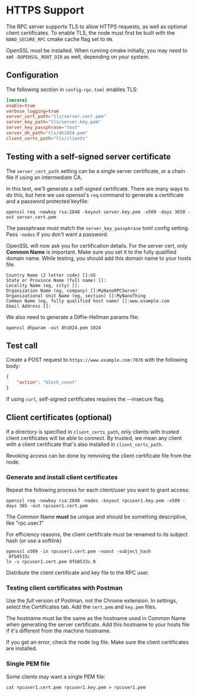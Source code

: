 # HTTPS Support
The RPC server supports TLS to allow HTTPS requests, as well as optional client certificates. To enable TLS, the node must first be built with the `NANO_SECURE_RPC` cmake cache flag set to `ON`.

OpenSSL must be installed. When running cmake initially, you may need to set `-DOPENSSL_ROOT_DIR` as well, depending on your system.

## Configuration
The following section in `config-rpc.toml` enables TLS:

```toml
[secure]
enable=true
verbose_logging=true
server_cert_path="tls/server.cert.pem"
server_key_path="tls/server.key.pem"
server_key_passphrase="test"
server_dh_path="tls/dh1024.pem"
client_certs_path="tls/clients"
```

## Testing with a self-signed server certificate
The `server_cert_path` setting can be a single server certificate, or a chain file if using an intermediate CA.

In this test, we'll generate a self-signed certificate. There are many ways to do this, but here we use openssl's `req` command to generate a certificate and a password protected keyfile:

`openssl req -newkey rsa:2048 -keyout server.key.pem -x509 -days 3650 -out server.cert.pem`

The passphrase must match the `server_key_passphrase` toml config setting. Pass `-nodes` if you don't want a password.

OpenSSL will now ask you for certification details. For the server cert, only **Common Name** is important. Make sure you set it to the fully qualified domain name. While testing, you should add this domain name to your hosts file.
```
Country Name (2 letter code) []:US
State or Province Name (full name) []:
Locality Name (eg, city) []:
Organization Name (eg, company) []:MyNanoRPCServer
Organizational Unit Name (eg, section) []:MyNanoThing
Common Name (eg, fully qualified host name) []:www.example.com
Email Address []:
```

We also need to generate a Diffie-Hellman params file:

`openssl dhparam -out dh1024.pem 1024`

## Test call

Create a POST request to `https://www.example.com:7076` with the following body:
```json
{
    "action": "block_count"
}
```

If using `curl`, self-signed certificates requires the --insecure flag.

## Client certificates (optional)
If a directory is specified in `client_certs_path`, only clients with trusted client certificates will be able to connect. By trusted, we mean any client with a client certificate that's also installed in `client_certs_path`.

Revoking access can be done by removing the client certificate file from the node.

### Generate and install client certificates
Repeat the following process for each client/user you want to grant access:

`openssl req -newkey rsa:2048 -nodes -keyout rpcuser1.key.pem -x509 -days 365 -out rpcuser1.cert.pem`

The Common Name **must** be unique and should be something descriptive, like "rpc.user.1"

For efficiency reasons, the client certificate must be renamed to its subject hash (or use a softlink)

```
openssl x509 -in rpcuser1.cert.pem -noout -subject_hash
 0fb8533c
ln -s rpcuser1.cert.pem 0fb8533c.0
```

Distribute the client certificate and key file to the RPC user.

### Testing client certificates with Postman
Use the *full* version of Postman, not the Chrome extension. In settings, select the Certificates tab. Add the `cert.pem` and `key.pem` files.

The hostname must be the same as the hostname used in Common Name when generating the server certificate. Add this hostname to your hosts file if it's different from the machine hostname.

If you get an error, check the node log file. Make sure the client certificates are installed.

### Single PEM file
Some clients may want a single PEM file:

`cat rpcuser1.cert.pem rpcuser1.key.pem > rpcuser1.pem`
